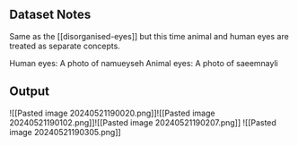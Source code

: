## Dataset Notes

Same as the [[disorganised-eyes]] but this time animal and human eyes are treated as separate concepts.

Human eyes: A photo of namueyseh
Animal eyes: A photo of saeemnayli
## Output

![[Pasted image 20240521190020.png]]![[Pasted image 20240521190102.png]]![[Pasted image 20240521190207.png]]
![[Pasted image 20240521190305.png]]